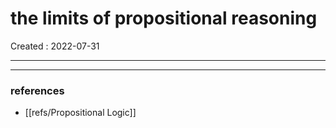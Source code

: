 # the limits of propositional reasoning
Created : 2022-07-31

---








---

### references
- [[refs/Propositional Logic]]
